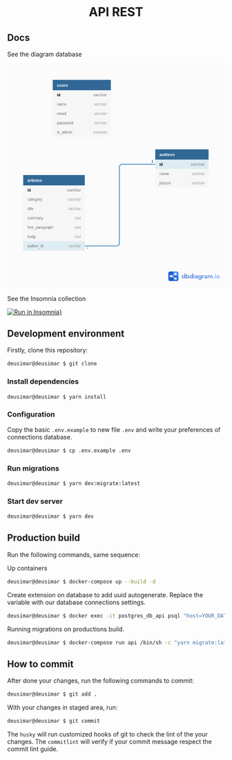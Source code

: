 <div align="center">
    <h1>API REST</h1>
</div>

## Docs

See the diagram database

<img src="./docs/db_diagram.png" />

See the Insomnia collection

[![Run in Insomnia}](https://insomnia.rest/images/run.svg)](https://insomnia.rest/run/?label=Articles%20Api&uri=https%3A%2F%2Fgithub.com%2Fdeusimardamiao%2Farticles-api%2Fblob%2Fmaster%2Fdocs%2Finsomnia-collection.json)

## Development environment

Firstly, clone this repository:
```bash
deusimar@deusimar $ git clone
```

### Install dependencies
```bash
deusimar@deusimar $ yarn install
```

### Configuration

Copy the basic `.env.example` to new file `.env` and write your preferences of connections database.

```bash
deusimar@deusimar $ cp .env.example .env
```

### Run migrations
```bash
deusimar@deusimar $ yarn dev:migrate:latest
```

### Start dev server
```bash
deusimar@deusimar $ yarn dev
```

## Production build
Run the following commands, same sequence:

Up containers
```bash
deusimar@deusimar $ docker-compose up --build -d
```

Create extension on database to add uuid autogenerate. Replace the variable with our database connections settings.
```bash
deusimar@deusimar $ docker exec -it postgres_db_api psql "host=YOUR_DATABASE_HOST port=YOUR_DATABASE_PORT dbname=YOUR_DATABASE_NAME user=YOUR_DATABASE_USER password=YOUR_DATABASE_PASSWORD" -c 'CREATE EXTENSION IF NOT EXISTS "uuid-ossp";'
```

Running migrations on productions build.
```bash
deusimar@deusimar $ docker-compose run api /bin/sh -c "yarn migrate:latest"
```

## How to commit
After done your changes, run the following commands to commit:

```bash
deusimar@deusimar $ git add .
```

With your changes in staged area, run:

```bash
deusimar@deusimar $ git commit
```

The `husky` will run customized hooks of git to check the lint of the your changes. The `commitlint` will verify if your commit message respect the commit lint guide.
